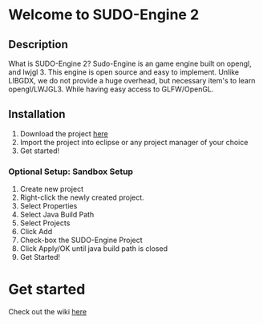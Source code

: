 # Welcome to SUDO-Engine 2

## Description

What is SUDO-Engine 2? Sudo-Engine is an game engine built on opengl, and lwjgl 3\. This engine is open source and easy to implement. Unlike LIBGDX, we do not provide a huge overhead, but necessary item's to learn opengl/LWJGL3. While having easy access to GLFW/OpenGL.

## Installation

1.  Download the project [here](https://github.com/Sudo-Engine-Team/Sudo-Engine-2/archive/master.zip)
2.  Import the project into eclipse or any project manager of your choice
3.  Get started!

### Optional Setup: Sandbox Setup

1.  Create new project
2.  Right-click the newly created project.
3.  Select Properties
4.  Select Java Build Path
5.  Select Projects
6.  Click Add
7.  Check-box the SUDO-Engine Project
8.  Click Apply/OK until java build path is closed
9.  Get Started!

# Get started

Check out the wiki [here](https://github.com/Sudo-Engine-Team/Sudo-Engine-2/wiki)
